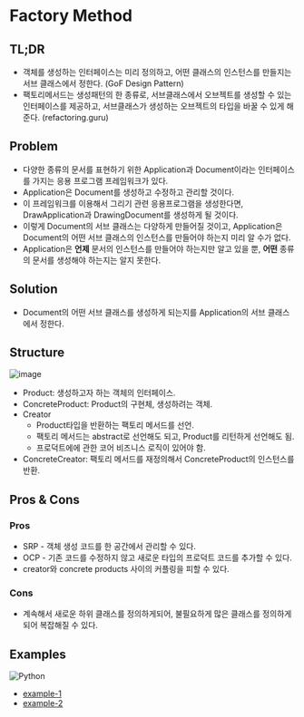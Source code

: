# Factory Method

## TL;DR
- 객체를 생성하는 인터페이스는 미리 정의하고, 어떤 클래스의 인스턴스를 만들지는 서브 클래스에서 정한다. (GoF Design Pattern)
- 팩토리메서드는 생성패턴의 한 종류로, 서브클래스에서 오브젝트를 생성할 수 있는 인터페이스를 제공하고, 서브클래스가 생성하는 오브젝트의 타입을 바꿀 수 있게 해준다. (refactoring.guru)

## Problem
- 다양한 종류의 문서를 표현하기 위한 Application과 Document이라는 인터페이스를 가지는 응용 프로그램 프레임워크가 있다.
- Application은 Document를 생성하고 수정하고 관리할 것이다.
- 이 프레임워크를 이용해서 그리기 관련 응용프로그램을 생성한다면, DrawApplication과 DrawingDocument를 생성하게 될 것이다.
- 이렇게 Document의 서브 클래스는 다양하게 만들어질 것이고, Application은 Document의 어떤 서브 클래스의 인스턴스를 만들어야 하는지 미리 알 수가 없다.
- Application은 **언제** 문서의 인스턴스를 만들어야 하는지만 알고 있을 뿐, **어떤** 종류의 문서를 생성해야 하는지는 알지 못한다.

## Solution
- Document의 어떤 서브 클래스를 생성하게 되는지를 Application의 서브 클래스에서 정한다.

## Structure
![image](https://www.planttext.com/api/plantuml/png/VL7D2eCm3BxtANBS3le0miGXx3QsLoWrJi6ragQCCNptPKEdLjWj-PBl9wJmh8d3lLEjPQHQ6uGhkIeOLifqsdiedJM4Z3yu0Y09IJwJ5a8beMP7y5809ssaV9wH6rVjze8SxQL7qjmwA_qGs_qZ3tE8QUqROcosqxHBy-qXrZ42jRU6mTKJESiMmSIx7wyyR5AWhU0Z4UkilRDinHD56GQo7Ym-uanBLLL8APzv0m00)
- Product: 생성하고자 하는 객체의 인터페이스.
- ConcreteProduct: Product의 구현체, 생성하려는 객체.
- Creator
  - Product타입을 반환하는 팩토리 메서드를 선언.
  - 팩토리 메서드는 abstract로 선언해도 되고, Product를 리턴하게 선언해도 됨.
  - 프로덕트에에 관한 코어 비즈니스 로직이 있어야 함.
- ConcreteCreator: 팩토리 메서드를 재정의해서 ConcreteProduct의 인스턴스를 반환.

## Pros & Cons
###  Pros
- SRP - 객체 생성 코드를 한 공간에서 관리할 수 있다.
- OCP - 기존 코드를 수정하지 않고 새로운 타입의 프로덕트 코드를 추가할 수 있다.
- creator와 concrete products 사이의 커플링을 피할 수 있다.

### Cons
- 계속해서 새로운 하위 클래스를 정의하게되어, 불필요하게 많은 클래스를 정의하게 되어 복잡해질 수 있다.

## Examples
![Python](https://img.shields.io/badge/python-3670A0?style=for-the-badge&logo=python&logoColor=ffdd54)
* [example-1](/factory-method/examples/python/example-1.py)
* [example-2](/factory-method/examples/python/example-2.py)
